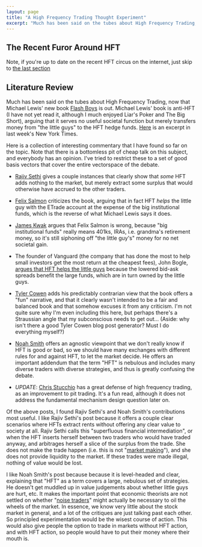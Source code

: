 ```yaml
---
layout: page
title: "A High Frequency Trading Thought Experiment"
excerpt: "Much has been said on the tubes about High Frequency Trading, now that Michael Lewis' new book *Flash Boys* is out."
---
```


The Recent Furor Around HFT
-----

Note, if you're up to date on the recent HFT circus on the internet,
just skip to [the last section](#thoughtexperiment)

Literature Review
----

Much has been said on the tubes about High Frequency Trading, now that
Michael Lewis' new book [Flash
Boys](http://books.google.com/books?id=UcIkAwAAQBAJ) is out. Michael
Lewis' book is anti-HFT (I have not yet read it, although I much
enjoyed Liar's Poker and The Big Short), arguing that it serves no
useful societal function but merely transfers money from "the little
guys" to the HFT hedge
funds. [Here](http://www.nytimes.com/2014/04/06/magazine/flash-boys-michael-lewis.html?_r=0)
is an excerpt in last week's New York Times.

Here is a collection of interesting commentary that I have found so
far on the topic. Note that there is a bottomless pit of cheap talk on
this subject, and everybody has an opinion. I've tried to restrict
these to a set of good basis vectors that cover the entire vectorspace
of the debate.

* [Rajiv
Sethi](http://rajivsethi.blogspot.com/2014/04/superfluous-financial-intermediation.html)
gives a couple instances that clearly show that *some* HFT adds
nothing to the market, but merely extract some surplus that would
otherwise have accrued to the other traders.

* [Felix
  Salmon](http://blogs.reuters.com/felix-salmon/2014/03/31/michael-lewiss-flawed-new-book/)
  criticizes the book, arguing that in fact HFT *helps* the little guy
  with the ETrade account at the expense of the big institutional
  funds, which is the reverse of what Michael Lewis says it does.

* [James Kwak](http://baselinescenario.com/2014/04/04/incidence/)
  argues that Felix Salmon is wrong, because "big institutional funds"
  really means 401ks, IRAs, i.e. grandma's retirement money, so it's
  still siphoning off "the little guy's" money for no net societal
  gain.

* The founder of Vanguard (the company that has done the most to help
  small investors get the most return at the cheapest fees), John
  Bogle, [argues that HFT helps the little
  guys](http://www.cbsnews.com/news/jack-bogle-michael-lewis-is-wrong-about-rigged-markets/)
  because the lowered bid-ask spreads benefit the large funds, which are in turn owned by the little guys.

* [Tyler
  Cowen](http://marginalrevolution.com/marginalrevolution/2014/04/flash-boys-the-new-michael-lewis-book.html)
  adds his predictably contrarian view that the book offers a "fun"
  narrative, and that it clearly wasn't intended to be a fair and
  balanced book and that somehow excuses it from any criticism. I'm
  not quite sure why I'm even including this here, but perhaps there's
  a Straussian angle that my subconscious needs to get out... (Aside:
  why isn't there a good Tyler Cowen blog post generator? Must I do
  everything myself?)

* [Noah
  Smith](http://noahpinionblog.blogspot.com/2014/04/no-one-really-knows-if-hft-is-good-or.html)
  offers an agnostic viewpoint that we don't really know if HFT is
  good or bad, so we should have many exchanges with different rules
  for and against HFT, to let the market decide. He offers an
  important addendum that the term "HFT" is nebulous and includes many
  diverse traders with diverse strategies, and thus is greatly
  confusing the debate.

* *UPDATE*: [Chris
   Stucchio](http://www.chrisstucchio.com/blog/2014/fervent_defense_of_frontrunning_hfts.html)
   has a great defense of high frequency trading, as an improvement to
   pit trading. It's a fun read, although it does not address the
   fundamental mechanism design question later on.

Of the above posts, I found Rajiv Sethi's and Noah Smith's
contributions most useful. I like Rajiv Sethi's post because it offers
a couple clear scenarios where HFTs extract rents without offering any
clear value to society at all. Rajiv Sethi calls this "superfluous
financial intermediation", or when the HFT inserts herself between two
traders who would have traded anyway, and arbitrages herself a slice
of the surplus from the trade. She does not make the trade happen
(i.e. this is not "[market
making](https://en.wikipedia.org/wiki/Market_maker)"), and she does
not provide liquidity to the market. If these trades were made
illegal, nothing of value would be lost.

I like Noah Smith's post because because it is level-headed and clear,
explaining that "HFT" as a term covers a large, nebulous set of
strategies. He doesn't get muddled up in value judgements about
whether little guys are hurt, etc. It makes the important point that
economic theorists are not settled on whether "[noise
traders](http://www.stanford.edu/~milgrom/publishedarticles/Information%20Trade%20and%20Common%20Knowledge.pdf)"
might actually be necessary to oil the wheels of the market. In
essence, we know very little about the stock market in general, and a
lot of the critiques are just talking past each other. So principled
experimentation would be the wisest course of action. This would also
give people the option to trade in markets without HFT action, and
with HFT action, so people would have to put their money where their
mouth is.


